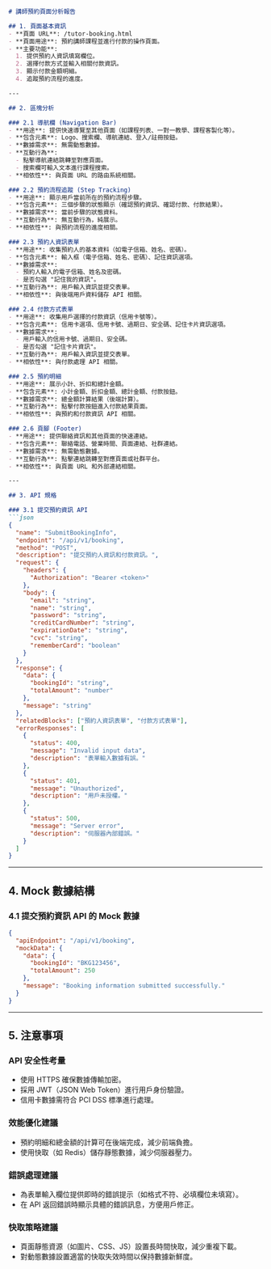 ```markdown
# 講師預約頁面分析報告

## 1. 頁面基本資訊
- **頁面 URL**: /tutor-booking.html
- **頁面用途**: 預約講師課程並進行付款的操作頁面。
- **主要功能**: 
  1. 提供預約人資訊填寫欄位。
  2. 選擇付款方式並輸入相關付款資訊。
  3. 顯示付款金額明細。
  4. 追蹤預約流程的進度。

---

## 2. 區塊分析

### 2.1 導航欄 (Navigation Bar)
- **用途**: 提供快速導覽至其他頁面（如課程列表、一對一教學、課程客製化等）。
- **包含元素**: Logo、搜索欄、導航連結、登入/註冊按鈕。
- **數據需求**: 無需動態數據。
- **互動行為**: 
  - 點擊導航連結跳轉至對應頁面。
  - 搜索欄可輸入文本進行課程搜索。
- **相依性**: 與頁面 URL 的路由系統相關。

### 2.2 預約流程追蹤 (Step Tracking)
- **用途**: 顯示用戶當前所在的預約流程步驟。
- **包含元素**: 三個步驟的狀態顯示（確認預約資訊、確認付款、付款結果）。
- **數據需求**: 當前步驟的狀態資料。
- **互動行為**: 無互動行為，純展示。
- **相依性**: 與預約流程的進度相關。

### 2.3 預約人資訊表單
- **用途**: 收集預約人的基本資料（如電子信箱、姓名、密碼）。
- **包含元素**: 輸入框（電子信箱、姓名、密碼）、記住資訊選項。
- **數據需求**: 
  - 預約人輸入的電子信箱、姓名及密碼。
  - 是否勾選 "記住我的資訊"。
- **互動行為**: 用戶輸入資訊並提交表單。
- **相依性**: 與後端用戶資料儲存 API 相關。

### 2.4 付款方式表單
- **用途**: 收集用戶選擇的付款資訊（信用卡號等）。
- **包含元素**: 信用卡選項、信用卡號、過期日、安全碼、記住卡片資訊選項。
- **數據需求**: 
  - 用戶輸入的信用卡號、過期日、安全碼。
  - 是否勾選 "記住卡片資訊"。
- **互動行為**: 用戶輸入資訊並提交表單。
- **相依性**: 與付款處理 API 相關。

### 2.5 預約明細
- **用途**: 展示小計、折扣和總計金額。
- **包含元素**: 小計金額、折扣金額、總計金額、付款按鈕。
- **數據需求**: 總金額計算結果（後端計算）。
- **互動行為**: 點擊付款按鈕進入付款結果頁面。
- **相依性**: 與預約和付款資訊 API 相關。

### 2.6 頁腳 (Footer)
- **用途**: 提供聯絡資訊和其他頁面的快速連結。
- **包含元素**: 聯絡電話、營業時間、頁面連結、社群連結。
- **數據需求**: 無需動態數據。
- **互動行為**: 點擊連結跳轉至對應頁面或社群平台。
- **相依性**: 與頁面 URL 和外部連結相關。

---

## 3. API 規格

### 3.1 提交預約資訊 API
```json
{
  "name": "SubmitBookingInfo",
  "endpoint": "/api/v1/booking",
  "method": "POST",
  "description": "提交預約人資訊和付款資訊。",
  "request": {
    "headers": {
      "Authorization": "Bearer <token>"
    },
    "body": {
      "email": "string",
      "name": "string",
      "password": "string",
      "creditCardNumber": "string",
      "expirationDate": "string",
      "cvc": "string",
      "rememberCard": "boolean"
    }
  },
  "response": {
    "data": {
      "bookingId": "string",
      "totalAmount": "number"
    },
    "message": "string"
  },
  "relatedBlocks": ["預約人資訊表單", "付款方式表單"],
  "errorResponses": [
    {
      "status": 400,
      "message": "Invalid input data",
      "description": "表單輸入數據有誤。"
    },
    {
      "status": 401,
      "message": "Unauthorized",
      "description": "用戶未授權。"
    },
    {
      "status": 500,
      "message": "Server error",
      "description": "伺服器內部錯誤。"
    }
  ]
}
```

---

## 4. Mock 數據結構
### 4.1 提交預約資訊 API 的 Mock 數據
```json
{
  "apiEndpoint": "/api/v1/booking",
  "mockData": {
    "data": {
      "bookingId": "BKG123456",
      "totalAmount": 250
    },
    "message": "Booking information submitted successfully."
  }
}
```

---

## 5. 注意事項
### API 安全性考量
- 使用 HTTPS 確保數據傳輸加密。
- 採用 JWT（JSON Web Token）進行用戶身份驗證。
- 信用卡數據需符合 PCI DSS 標準進行處理。

### 效能優化建議
- 預約明細和總金額的計算可在後端完成，減少前端負擔。
- 使用快取（如 Redis）儲存靜態數據，減少伺服器壓力。

### 錯誤處理建議
- 為表單輸入欄位提供即時的錯誤提示（如格式不符、必填欄位未填寫）。
- 在 API 返回錯誤時顯示具體的錯誤訊息，方便用戶修正。

### 快取策略建議
- 頁面靜態資源（如圖片、CSS、JS）設置長時間快取，減少重複下載。
- 對動態數據設置適當的快取失效時間以保持數據新鮮度。
```